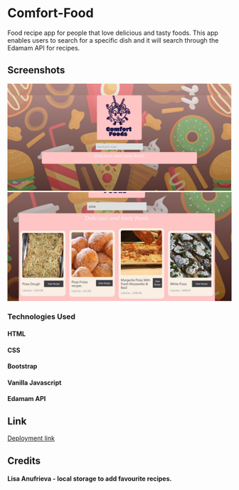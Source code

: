# Comfort-Food

Food recipe app for people that love delicious and tasty foods.  This app enables users to search for a specific dish and it will search through the Edamam API for recipes.

## Screenshots
![image](Screenshot.jpg)
![image](search.jpg)

### Technologies Used

#### HTML
#### CSS
#### Bootstrap
#### Vanilla Javascript
#### Edamam API

## Link
[Deployment link](https://mystfreak.github.io/Comfort-Food/)

## Credits
#### Lisa Anufrieva - local storage to add favourite recipes.
